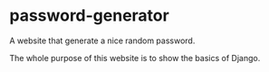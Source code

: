 # password-generator
A website that generate a nice random password. 

The whole purpose of this website is to show the basics of Django.
